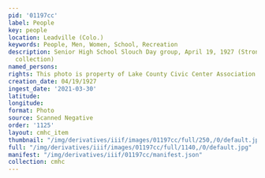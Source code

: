```yaml
---
pid: '01197cc'
label: People
key: people
location: Leadville (Colo.)
keywords: People, Men, Women, School, Recreation
description: Senior High School Slouch Day group, April 19, 1927 (Strong-Harrington
  collection)
named_persons: 
rights: This photo is property of Lake County Civic Center Association.
creation_date: 04/19/1927
ingest_date: '2021-03-30'
latitude: 
longitude: 
format: Photo
source: Scanned Negative
order: '1125'
layout: cmhc_item
thumbnail: "/img/derivatives/iiif/images/01197cc/full/250,/0/default.jpg"
full: "/img/derivatives/iiif/images/01197cc/full/1140,/0/default.jpg"
manifest: "/img/derivatives/iiif/01197cc/manifest.json"
collection: cmhc
---
```

